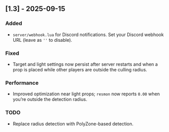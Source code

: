 ## [1.3] - 2025-09-15

### Added
- `server/webhook.lua` for Discord notifications. Set your Discord webhook URL (leave as `''` to disable).

### Fixed
- Target and light settings now persist after server restarts and when a prop is placed while other players are outside the culling radius.

### Performance
- Improved optimization near light props; `resmon` now reports `0.00` when you’re outside the detection radius.

### TODO
- Replace radius detection with PolyZone-based detection.
